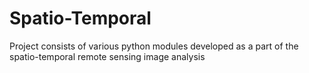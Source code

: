 # Spatio-Temporal
Project consists of various python modules developed as a part of the spatio-temporal remote sensing image analysis
